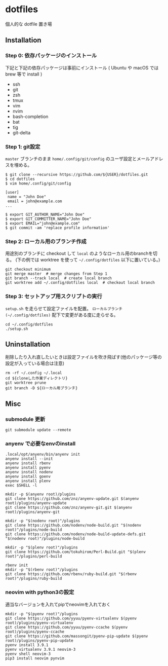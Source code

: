 # dotfiles

個人的な dotfile 置き場

## Installation

### Step 0: 依存パッケージのインストール

下記と下記の依存パッケージは事前にインストール ( Ubuntu や macOS では brew 等で install )

- ssh
- git
- zsh
- tmux
- vim
- nvim
- bash-completion
- bat
- tig
- git-delta

### Step 1: git設定

`master` ブランチのまま `home/.config/git/config` のユーザ設定とメールアドレスを埋める。

```console
$ git clone --recursive https://github.com/${USER}/dotfiles.git
$ cd dotfiles
$ vim home/.config/git/config

[user]
 name = "John Doe"
 email = john@example.com
...

$ export GIT_AUTHOR_NAME="John Doe"
$ export GIT_COMMITTER_NAME="John Doe"
$ export EMAIL="john@example.com"
$ git commit -am 'replace profile information'
```

### Step 2: ローカル用のブランチ作成

用途別のブランチに checkout して `local` のようなローカル用のbranchを切る。
(下の例では worktree を使って `~/.config/dotfiles` 以下に置いている。)

```console
git checkout minimum
git merge master  # merge changes from Step 1
git branch --track local  # create local branch
git worktree add ~/.config/dotfiles local  # checkout local branch
```

### Step 3: セットアップ用スクリプトの実行

`setup.sh` を走らせて設定ファイルを配置。
`ローカルブランチ(~/.config/dotfiles)` 配下で変更がある度に走らせる。

```console
cd ~/.config/dotfiles
./setup.sh
```

## Uninstallation

削除したり入れ直したいときは設定ファイルを吹き飛ばす(他のパッケージ等の設定が入っている場合は注意)

```console
rm -rf ~/.config ~/.local
cd ${cloneした作業ディレクトリ}
git worktree prune
git branch -D ${ローカル用ブランチ}
```

## Misc

### submodule 更新

```console
git submodule update --remote
```

### anyenv で必要なenvのinstall

```console
.local/opt/anyenv/bin/anyenv init
anyenv install --init
anyenv install rbenv
anyenv install pyenv
anyenv install nodenv
anyenv install goenv
anyenv install plenv
exec $SHELL -l

mkdir -p $(anyenv root)/plugins
git clone https://github.com/znz/anyenv-update.git $(anyenv root)/plugins/anyenv-update
git clone https://github.com/znz/anyenv-git.git $(anyenv root)/plugins/anyenv-git

mkdir -p "$(nodenv root)"/plugins
git clone https://github.com/nodenv/node-build.git "$(nodenv root)"/plugins/node-build
git clone https://github.com/nodenv/node-build-update-defs.git "$(nodenv root)"/plugins/node-build

mkdir -p "$(plenv root)"/plugins
git clone https://github.com/tokuhirom/Perl-Build.git "$(plenv root)"/plugins/perl-build

rbenv init
mkdir -p "$(rbenv root)"/plugins
git clone https://github.com/rbenv/ruby-build.git "$(rbenv root)"/plugins/ruby-build
```

### neovim with python3の設定

適当なバージョンを入れてpipでneovimを入れておく

```console
mkdir -p "$(pyenv root)"/plugins
git clone https://github.com/yyuu/pyenv-virtualenv $(pyenv root)/plugins/pyenv-virtualenv
git clone https://github.com/yyuu/pyenv-ccache $(pyenv root)/plugins/pyenv-ccache
git clone https://github.com/massongit/pyenv-pip-update $(pyenv root)/plugins/pyenv-pip-update
pyenv install 3.9.1
pyenv virtualenv 3.9.1 neovim-3
pyenv shell neovim-3
pip3 install neovim pynvim
```
